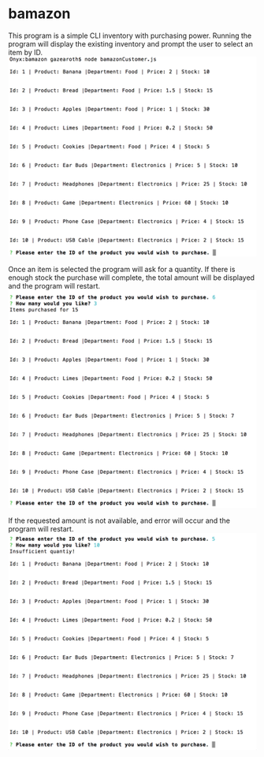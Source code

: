 # bamazon

This program is a simple CLI inventory with purchasing power. Running the program will display the existing inventory and prompt the user to select an item by ID.
![Program Start](Step1.png)

Once an item is selected the program will ask for a quantity. If there is enough stock the purchase will complete, the total amount will be displayed and the program will restart.
![Success](Step2.png)

If the requested amount is not available, and error will occur and the program will restart.
![Failure](Step3.png)